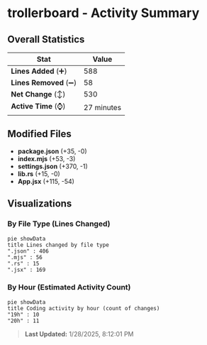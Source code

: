 # trollerboard - Activity Summary 

## Overall Statistics

| Stat                   | Value                                                             |
| ---------------------- | ----------------------------------------------------------------- |
| **Lines Added** (➕)   | 588                                          |
| **Lines Removed** (➖) | 58                                        |
| **Net Change** (↕)    | 530                |
| **Active Time** (⌚)   | 27 minutes |


## Modified Files
- **package.json** (+35, -0)
- **index.mjs** (+53, -3)
- **settings.json** (+370, -1)
- **lib.rs** (+15, -0)
- **App.jsx** (+115, -54)

## Visualizations

### By File Type (Lines Changed)

```mermaid
pie showData
title Lines changed by file type
".json" : 406
".mjs" : 56
".rs" : 15
".jsx" : 169
```

### By Hour (Estimated Activity Count)

```mermaid
pie showData
title Coding activity by hour (count of changes)
"19h" : 10
"20h" : 11
```


> **Last Updated:** 1/28/2025, 8:12:01 PM